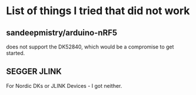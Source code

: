 # List of things I tried that did not work

## sandeepmistry/arduino-nRF5

does not support the DK52840, which would be a compromise to get started.

## SEGGER JLINK

For Nordic DKs or JLINK Devices - I got neither. 
